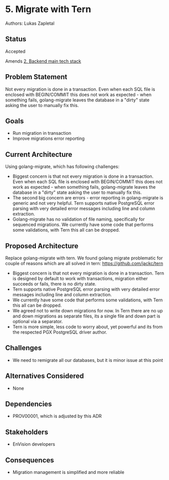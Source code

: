 # 5. Migrate with Tern

Authors: Lukas Zapletal


## Status

Accepted

Amends [2. Backend main tech stack](002-backend-main-tech-stack.md)

## Problem Statement

Not every migration is done in a transaction. Even when each SQL file is enclosed with BEGIN/COMMIT this does not work as expected - when something fails, golang-migrate leaves the database in a "dirty" state asking the user to manually fix this.

## Goals

* Run migration in transaction
* Improve migrations error reporting

## Current Architecture

Using golang-migrate, which has following challenges:
* Biggest concern is that not every migration is done in a transaction. Even when each SQL file is enclosed with BEGIN/COMMIT this does not work as expected - when something fails, golang-migrate leaves the database in a "dirty" state asking the user to manually fix this.
* The second big concern are errors - error reporting in golang-migrate is generic and not very helpful. Tern supports native PostgreSQL error parsing with very detailed error messages including line and column extraction.
* Golang-migrate has no validation of file naming, specifically for sequenced migrations. We currently have some code that performs some validations, with Tern this all can be dropped.


## Proposed Architecture

Replace golang-migrate with tern. We found golang migrate problematic for couple of reasons which are all solved in tern: https://github.com/jackc/tern

* Biggest concern is that not every migration is done in a transaction. Tern is designed by default to work with transactions, migration either succeeds or fails, there is no dirty state.
* Tern supports native PostgreSQL error parsing with very detailed error messages including line and column extraction.
* We currently have some code that performs some validations, with Tern this all can be dropped.
* We agreed not to write down migrations for now. In Tern there are no up and down migrations as separate files, its a single file and down part is optional via a separator.
* Tern is more simple, less code to worry about, yet powerful and its from the respected PGX PostgreSQL driver author.

## Challenges

* We need to remigrate all our databases, but it is minor issue at this point


## Alternatives Considered

* None

## Dependencies

* PROV00001, which is adjusted by this ADR


## Stakeholders

* EnVision developers


## Consequences

* Migration management is simplified and more reliable
